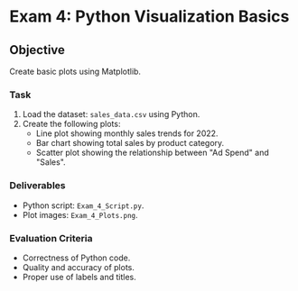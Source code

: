 # Exam 4: Python Visualization Basics

## Objective
Create basic plots using Matplotlib.

### Task
1. Load the dataset: `sales_data.csv` using Python.
2. Create the following plots:
   - Line plot showing monthly sales trends for 2022.
   - Bar chart showing total sales by product category.
   - Scatter plot showing the relationship between "Ad Spend" and "Sales".

### Deliverables
- Python script: `Exam_4_Script.py`.
- Plot images: `Exam_4_Plots.png`.

### Evaluation Criteria
- Correctness of Python code.
- Quality and accuracy of plots.
- Proper use of labels and titles.

